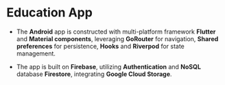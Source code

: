 # Education App

- The **Android** app is constructed with multi-platform framework **Flutter** and **Material components**, leveraging **GoRouter** for navigation, **Shared preferences** for persistence, **Hooks** and **Riverpod** for state management.

- The app is built on **Firebase**, utilizing **Authentication** and **NoSQL** database **Firestore**, integrating **Google Cloud Storage**.
